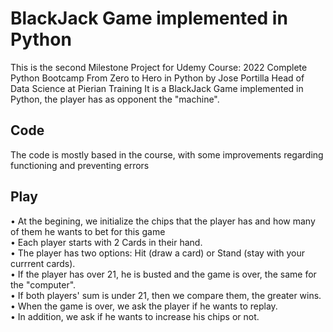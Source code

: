 # BlackJack Game implemented in Python
This is the second Milestone Project for Udemy Course: 2022 Complete Python Bootcamp From Zero to Hero in Python by Jose Portilla Head of Data Science at Pierian Training
It is a BlackJack Game implemented in Python, the player has as opponent the "machine". 
## Code
The code is mostly based in the course, with some improvements regarding functioning and preventing errors
## Play
• At the begining, we initialize the chips that the player has and how many of them he wants to bet for this game <br />
• Each player starts with 2 Cards in their hand.  <br />
• The player has two options: Hit (draw a card) or Stand (stay with your currrent cards). <br />
• If the player has over 21, he is busted and the game is over, the same for the "computer". <br />
• If both players' sum is under 21, then we compare them, the greater wins. <br />
• When the game is over, we ask the player if he wants to replay. <br />
• In addition, we ask if he wants to increase his chips or not. <br />

